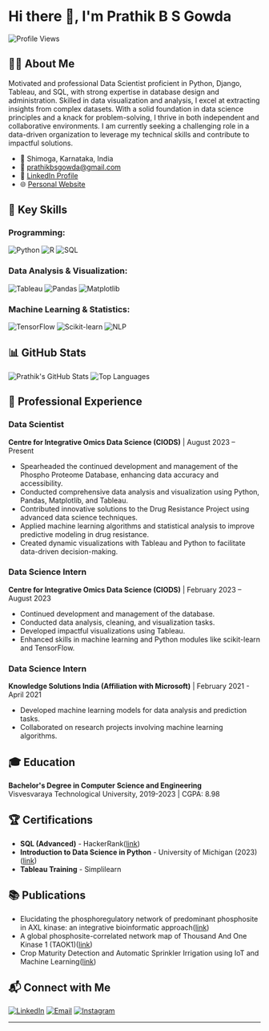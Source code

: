 # Hi there 👋, I'm Prathik B S Gowda
![Profile Views](https://komarev.com/ghpvc/?username=prathikbsgowda&style=flat-square)

## 👨‍💻 About Me

Motivated and professional Data Scientist proficient in Python, Django, Tableau, and SQL, with strong expertise in database design and administration. Skilled in data visualization and analysis, I excel at extracting insights from complex datasets. With a solid foundation in data science principles and a knack for problem-solving, I thrive in both independent and collaborative environments. I am currently seeking a challenging role in a data-driven organization to leverage my technical skills and contribute to impactful solutions.


- 📍 Shimoga, Karnataka, India
- 📧 [prathikbsgowda@gmail.com](mailto:prathikbsgowda@gmail.com)
- 💼 [LinkedIn Profile](https://www.linkedin.com/in/prathik-b-s-a80b3521a)
- 🌐 [Personal Website](#)

## 🔧 Key Skills

### Programming:
![Python](https://img.shields.io/badge/Python-3776AB?style=flat&logo=python&logoColor=white)
![R](https://img.shields.io/badge/R-276DC3?style=flat&logo=r&logoColor=white)
![SQL](https://img.shields.io/badge/SQL-4479A1?style=flat&logo=postgresql&logoColor=white)

### Data Analysis & Visualization:
![Tableau](https://img.shields.io/badge/Tableau-E97627?style=flat&logo=tableau&logoColor=white)
![Pandas](https://img.shields.io/badge/Pandas-150458?style=flat&logo=pandas&logoColor=white)
![Matplotlib](https://img.shields.io/badge/Matplotlib-0193D4?style=flat&logo=python&logoColor=white)

### Machine Learning & Statistics:
![TensorFlow](https://img.shields.io/badge/TensorFlow-FF6F00?style=flat&logo=tensorflow&logoColor=white)
![Scikit-learn](https://img.shields.io/badge/Scikit--learn-F7931E?style=flat&logo=scikit-learn&logoColor=white)
![NLP](https://img.shields.io/badge/NLP-008080?style=flat&logo=nlp&logoColor=white)

## 📊 GitHub Stats

![Prathik's GitHub Stats](https://github-readme-stats.vercel.app/api?username=prathikbsgowda&show_icons=true&theme=radical)
![Top Languages](https://github-readme-stats.vercel.app/api/top-langs/?username=prathikbsgowda&layout=compact&theme=radical)

## 🚀 Professional Experience

### Data Scientist
**Centre for Integrative Omics Data Science (CIODS)** | August 2023 – Present

- Spearheaded the continued development and management of the Phospho Proteome Database, enhancing data accuracy and accessibility.
- Conducted comprehensive data analysis and visualization using Python, Pandas, Matplotlib, and Tableau.
- Contributed innovative solutions to the Drug Resistance Project using advanced data science techniques.
- Applied machine learning algorithms and statistical analysis to improve predictive modeling in drug resistance.
- Created dynamic visualizations with Tableau and Python to facilitate data-driven decision-making.

### Data Science Intern
**Centre for Integrative Omics Data Science (CIODS)** | February 2023 – August 2023

- Continued development and management of the database.
- Conducted data analysis, cleaning, and visualization tasks.
- Developed impactful visualizations using Tableau.
- Enhanced skills in machine learning and Python modules like scikit-learn and TensorFlow.

### Data Science Intern
**Knowledge Solutions India (Affiliation with Microsoft)** | February 2021 - April 2021

- Developed machine learning models for data analysis and prediction tasks.
- Collaborated on research projects involving machine learning algorithms.

## 🎓 Education
**Bachelor's Degree in Computer Science and Engineering**  
Visvesvaraya Technological University, 2019-2023 | CGPA: 8.98


## 🏆 Certifications

- **SQL (Advanced)** - HackerRank([link](https://www.hackerrank.com/certificates/b1d702c5d7f3))
- **Introduction to Data Science in Python** - University of Michigan (2023)([link](https://www.coursera.org/account/accomplishments/certificate/PJX8UH2ALSLZ))
- **Tableau Training** - Simplilearn

## 📚 Publications
- Elucidating the phosphoregulatory network of predominant phosphosite in AXL kinase: an integrative bioinformatic approach([link](https://link.springer.com/article/10.1007/s42485-024-00147-7))
- A global phosphosite-correlated network map of Thousand And One Kinase 1 (TAOK1)([link](https://www.sciencedirect.com/science/article/abs/pii/S1357272524000499?via%3Dihub))
- Crop Maturity Detection and Automatic Sprinkler Irrigation using IoT and Machine Learning([link](http://hbrppublication.com/OJS/index.php/JASET/article/view/3237))

## 📬 Connect with Me

[![LinkedIn](https://img.shields.io/badge/LinkedIn-0077B5?style=flat&logo=linkedin&logoColor=white)](https://www.linkedin.com/in/prathik-b-s-a80b3521a)
[![Email](https://img.shields.io/badge/Email-D14836?style=flat&logo=gmail&logoColor=white)](mailto:prathikbsgowda@gmail.com)
[![Instagram](https://img.shields.io/badge/Instagram-E4405F?style=flat&logo=instagram&logoColor=white)](https://www.instagram.com/prathikbsgowda/)


---



